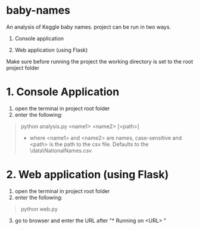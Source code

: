 # baby-names
An analysis of Keggle baby names. project can be run in two ways.

1. Console application

2. Web application (using Flask)

Make sure before running the project the working directory is set to the root project folder

# 1. Console Application
1. open the terminal in project root folder
2. enter the following:
> python analysis.py \<name1\> \<name2\> \[\<path\>\]
> * where \<name1\> and \<name2\> are names, case-sensitive and \<path\> is the path to the csv file. Defaults to the \data\NationalNames.csv

# 2. Web application (using Flask)
1. open the terminal in project root folder
2. enter the following:
> python web.py
3. go to browser and enter the URL after "* Running on \<URL\> " 
